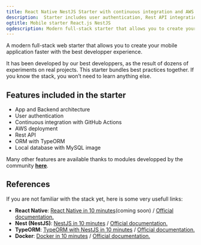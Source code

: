 ```yaml
---
title: React Native NestJS Starter with continuous integration and AWS deployment
description:  Starter includes user authentication, Rest API integration, Docker, continuous integration, clean file structure and best practices, AWS deployment
ogtitle: Mobile starter React.js NestJS
ogdescription: Modern full-stack starter that allows you to create your mobile application.
---
```


A modern full-stack web starter that allows you to create your mobile application faster with the best developper experience. <br />

It has been developed by our best developpers, as the result of dozens of experiments on real projects. 
This starter bundles best practices together. If you know the stack, you won’t need to learn anything else.

## Features included in the starter

- App and Backend architecture
- User authentication
- Continuous integration with GitHub Actions
- AWS deployment
- Rest API
- ORM with TypeORM
- Local database with MySQL image

Many other features are available thanks to modules developped by the community <strong>[here](https://fast-modular-project.com/modules?starter=starter-reacjs-nestjs-mysql)</strong>.

## References

If you are not familiar with the stack yet, here is some very usefull links:

- **React Native**: [React Native in 10 minutes](https://blog.fast-modular-project.com)(coming soon) / [Official documentation.](https://reactnative.dev/) 
- **Nest (NestJS)**: [NestJS in 10 minutes](https://blog.fast-modular-project.com/nestjs-in-10-minutes) / [Official documentation.](https://nestjs.com/) 
- **TypeORM**: [TypeORM with NestJS in 10 minutes](https://blog.fast-modular-project.com/typeorm-with-nestjs-in-10-minutes) / [Official documentation.](https://nestjs.com/) 
- **Docker**: [Docker in 10 minutes](https://blog.fast-modular-project.com/docker-in-10-minutes) / [Official documentation.](https://www.docker.com/) 
